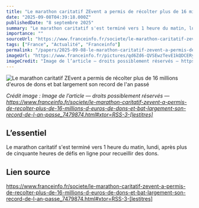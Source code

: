 ```yaml
---
title: "Le marathon caritatif ZEvent a permis de récolter plus de 16 millions d'euros de dons et bat largement son record de l'an passé"
date: "2025-09-08T04:39:18.000Z"
publishedDate: "8 septembre 2025"
summary: "Le marathon caritatif s'est terminé vers 1 heure du matin, lundi, après plus de cinquante heures de défis en ligne pour recueillir des dons."
importance: ""
sourceUrl: "https://www.franceinfo.fr/societe/le-marathon-caritatif-zevent-a-permis-de-recolter-plus-de-16-millions-d-euros-de-dons-et-bat-largement-son-record-de-l-an-passe_7479874.html#xtor=RSS-3-[lestitres]"
tags: ["France", "Actualité", "Franceinfo"]
permalink: "/papers/2025-09-08-le-marathon-caritatif-zevent-a-permis-de-recolter-plus-de-16-millions-deuros-de-dons-et-bat-largement-son-record-de-lan-passe"
imageUrl: "https://www.franceinfo.fr/pictures/qd6Zd6-QVSEwzTevE1kQDCERyf8/0x0:1920x1080/1500x843/2025/09/08/zevent-68be5501ddb8c481320842.jpg"
imageCredit: "Image de l’article — droits possiblement réservés — https://www.franceinfo.fr/societe/le-marathon-caritatif-zevent-a-permis-de-recolter-plus-de-16-millions-d-euros-de-dons-et-bat-largement-son-record-de-l-an-passe_7479874.html#xtor=RSS-3-[lestitres]"
---
```


![Le marathon caritatif ZEvent a permis de récolter plus de 16 millions d'euros de dons et bat largement son record de l'an passé](https://www.franceinfo.fr/pictures/qd6Zd6-QVSEwzTevE1kQDCERyf8/0x0:1920x1080/1500x843/2025/09/08/zevent-68be5501ddb8c481320842.jpg)

*Crédit image : Image de l’article — droits possiblement réservés — https://www.franceinfo.fr/societe/le-marathon-caritatif-zevent-a-permis-de-recolter-plus-de-16-millions-d-euros-de-dons-et-bat-largement-son-record-de-l-an-passe_7479874.html#xtor=RSS-3-[lestitres]*

## L’essentiel

Le marathon caritatif s'est terminé vers 1 heure du matin, lundi, après plus de cinquante heures de défis en ligne pour recueillir des dons.

## Lien source

https://www.franceinfo.fr/societe/le-marathon-caritatif-zevent-a-permis-de-recolter-plus-de-16-millions-d-euros-de-dons-et-bat-largement-son-record-de-l-an-passe_7479874.html#xtor=RSS-3-[lestitres]
